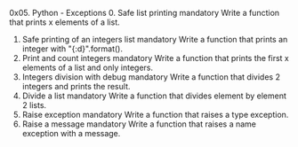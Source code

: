 0x05. Python - Exceptions
0. Safe list printing
mandatory
Write a function that prints x elements of a list.
1. Safe printing of an integers list
mandatory
Write a function that prints an integer with "{:d}".format().
2. Print and count integers
mandatory
Write a function that prints the first x elements of a list and only integers.
3. Integers division with debug
mandatory
Write a function that divides 2 integers and prints the result.
4. Divide a list
mandatory
Write a function that divides element by element 2 lists.
5. Raise exception
mandatory
Write a function that raises a type exception.
6. Raise a message
mandatory
Write a function that raises a name exception with a message.
